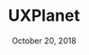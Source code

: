 ---
date: October 20, 2018
title: UXPlanet
image: /static/img/websites/uxplanet.png
link: https://uxplanet.org/
---